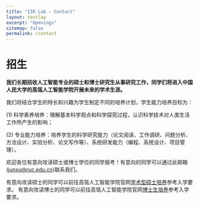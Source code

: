 ```yaml
---
title: "IIR Lab - Contact"
layout: textlay
excerpt: "Openings"
sitemap: false
permalink: /contact
---
```


# 招生

**我们长期招收人工智能专业的硕士和博士研究生从事研究工作，同学们将进入中国人民大学的高瓴人工智能学院开展未来的学术生涯。**

我们将结合学生的特长和兴趣为学生制定不同的培养计划，学生能力培养目标为：

(1) 科学素养培养：理解基本科学观点和科学探究过程，认识科学技术对人类生活工作所产生的影响；

(2) 专业能力培养：培养学生的科学研究能力（论文阅读、工作调研、问题分析、方法设计、实验分析、论文写作等）、系统研发能力（编程、系统设计、项目管理）。

欢迎各位有意向攻读硕士或博士学位的同学报考！有意向的同学可以通过此邮箱(junxu@ruc.edu.cn)联系我们。

有意向攻读硕士的同学可以前往高瓴人工智能学院官网[学术型硕士培养](http://ai.ruc.edu.cn/student/master/index.htm)参考入学要求。
有意向攻读博士的同学可以前往高瓴人工智能学院官网[博士生培养](http://ai.ruc.edu.cn/student/doctor/index.htm)参考入学要求。




